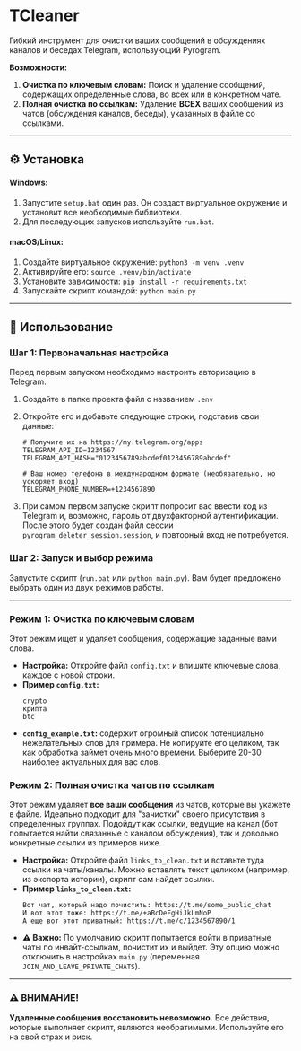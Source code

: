 # TCleaner

Гибкий инструмент для очистки ваших сообщений в обсуждениях каналов и беседах Telegram, использующий Pyrogram.

**Возможности:**
1.  **Очистка по ключевым словам:** Поиск и удаление сообщений, содержащих определенные слова, во всех или в конкретном чате.
2.  **Полная очистка по ссылкам:** Удаление **ВСЕХ** ваших сообщений из чатов (обсуждения каналов, беседы), указанных в файле со ссылками.

---

## ⚙️ Установка

#### Windows:
1.  Запустите `setup.bat` один раз. Он создаст виртуальное окружение и установит все необходимые библиотеки.
2.  Для последующих запусков используйте `run.bat`.

#### macOS/Linux:
1.  Создайте виртуальное окружение: `python3 -m venv .venv`
2.  Активируйте его: `source .venv/bin/activate`
3.  Установите зависимости: `pip install -r requirements.txt`
4.  Запускайте скрипт командой: `python main.py`

---

## 🚀 Использование

### Шаг 1: Первоначальная настройка

Перед первым запуском необходимо настроить авторизацию в Telegram.

1.  Создайте в папке проекта файл с названием `.env`
2.  Откройте его и добавьте следующие строки, подставив свои данные:

    ```.env
    # Получите их на https://my.telegram.org/apps
    TELEGRAM_API_ID=1234567
    TELEGRAM_API_HASH="0123456789abcdef0123456789abcdef"

    # Ваш номер телефона в международном формате (необязательно, но ускоряет вход)
    TELEGRAM_PHONE_NUMBER=+1234567890
    ```
3.  При самом первом запуске скрипт попросит вас ввести код из Telegram и, возможно, пароль от двухфакторной аутентификации. После этого будет создан файл сессии `pyrogram_deleter_session.session`, и повторный вход не потребуется.

### Шаг 2: Запуск и выбор режима

Запустите скрипт (`run.bat` или `python main.py`). Вам будет предложено выбрать один из двух режимов работы.

---

### Режим 1: Очистка по ключевым словам

Этот режим ищет и удаляет сообщения, содержащие заданные вами слова.

-   **Настройка:** Откройте файл `config.txt` и впишите ключевые слова, каждое с новой строки.
-   **Пример `config.txt`:**
    ```
    crypto
    крипта
    btc
    ```
-   **`config_example.txt`:** содержит огромный список потенциально нежелательных слов для примера. Не копируйте его целиком, так как обработка займет очень много времени. Выберите 20-30 наиболее актуальных для вас слов.

### Режим 2: Полная очистка чатов по ссылкам

Этот режим удаляет **все ваши сообщения** из чатов, которые вы укажете в файле. Идеально подходит для "зачистки" своего присутствия в определенных группах. Подойдут как ссылки, ведущие на канал (бот попытается найти связанные с каналом обсуждения), так и довольно конкретные ссылки из примеров ниже.

-   **Настройка:** Откройте файл `links_to_clean.txt` и вставьте туда ссылки на чаты/каналы. Можно вставлять текст целиком (например, из экспорта истории), скрипт сам найдет ссылки.
-   **Пример `links_to_clean.txt`:**
    ```
    Вот чат, который надо почистить: https://t.me/some_public_chat
    И вот этот тоже: https://t.me/+aBcDeFgHiJkLmNoP
    А еще вот этот приватный: https://t.me/c/1234567890/1
    ```
-   **⚠️ Важно:** По умолчанию скрипт попытается войти в приватные чаты по инвайт-ссылкам, почистит их и выйдет. Эту опцию можно отключить в настройках `main.py` (переменная `JOIN_AND_LEAVE_PRIVATE_CHATS`).

---

### ⚠️ ВНИМАНИЕ!

**Удаленные сообщения восстановить невозможно.** Все действия, которые выполняет скрипт, являются необратимыми. Используйте его на свой страх и риск.
